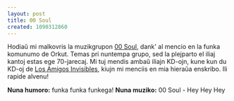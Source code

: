 ```yaml
---
layout: post
title: 00 Soul
created: 1090312860
---
```

Hodiaŭ mi malkovris la muzikgrupon <a href="http://www.oosoul.com/">00 Soul</a>, dank' al mencio en la funka komunumo de Orkut.  Temas pri nuntempa grupo, sed la plejparto el iliaj kantoj estas ege 70-jarecaj.  Mi tuj mendis ambaŭ iliajn KD-ojn, kune kun du KD-oj de <a href="http://www.amigosinvisibles.com/">Los Amigos Invisibles</a>, kiujn mi menciis en mia hieraŭa enskribo.  Ili rapide alvenu!

<b>Nuna humoro:</b> funka funka funkega!
<b>Nuna muziko:</b> 00 Soul - Hey Hey Hey
